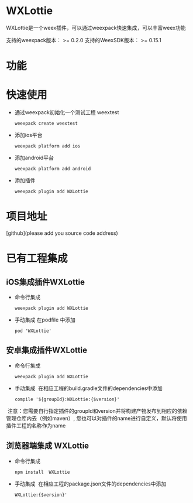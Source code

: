 # WXLottie
WXLottie是一个weex插件，可以通过weexpack快速集成，可以丰富weex功能

支持的weexpack版本： >= 0.2.0
支持的WeexSDK版本： >= 0.15.1

# 功能

# 快速使用
- 通过weexpack初始化一个测试工程 weextest
   ```
   weexpack create weextest
   ```
- 添加ios平台
  ```
  weexpack platform add ios
  ```
- 添加android平台
  ```
  weexpack platform add android
  ```
- 添加插件
  ```
  weexpack plugin add WXLottie
  ```
# 项目地址
[github](please add you source code address)

# 已有工程集成
## iOS集成插件WXLottie
- 命令行集成
  ```
  weexpack plugin add WXLottie
  ```
- 手动集成
  在podfile 中添加
  ```
  pod 'WXLottie'
  ```

## 安卓集成插件WXLottie
- 命令行集成
  ```
  weexpack plugin add WXLottie
  ```
- 手动集成
  在相应工程的build.gradle文件的dependencies中添加
  ```
  compile '${groupId}:WXLottie:{$version}'
  ``` 
  注意：您需要自行指定插件的groupId和version并将构建产物发布到相应的依赖管理仓库内去（例如maven）, 您也可以对插件的name进行自定义，默认将使用插件工程的名称作为name


## 浏览器端集成 WXLottie
- 命令行集成
  ```
  npm install  WXLottie
  ```
- 手动集成
  在相应工程的package.json文件的dependencies中添加
  ```
  WXLottie:{$version}'
  ``` 
  
